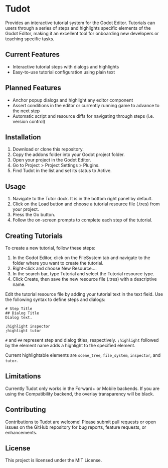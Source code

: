 # Tudot

Provides an interactive tutorial system for the Godot Editor. Tutorials can users through a series of steps and highlights
specific elements of the Godot Editor, making it an excellent tool for onboarding new developers or teaching specific tasks.


## Current Features

- Interactive tutorial steps with dialogs and highlights
- Easy-to-use tutorial configuration using plain text


## Planned Features

- Anchor popup dialogs and highlight any editor component
- Assert conditions in the editor or currently running game to advance to the next step
- Automatic script and resource diffs for navigating through steps (i.e. version control)


## Installation

1. Download or clone this repository.
2. Copy the addons folder into your Godot project folder.
3. Open your project in the Godot Editor.
4. Go to Project > Project Settings > Plugins.
5. Find Tudot in the list and set its status to Active.


## Usage

1. Navigate to the Tutor dock. It is in the bottom right panel by default.
2. Click on the Load button and choose a tutorial resource file (.tres) from your project.
3. Press the Go button.
4. Follow the on-screen prompts to complete each step of the tutorial.


## Creating Tutorials

To create a new tutorial, follow these steps:


1. In the Godot Editor, click on the FileSystem tab and navigate to the folder where you want to create the tutorial.
2. Right-click and choose New Resource....
3. In the search bar, type Tutorial and select the Tutorial resource type.
4. Click Create, then save the new resource file (.tres) with a descriptive name.

Edit the tutorial resource file by adding your tutorial text in the text field. Use the following syntax to define steps and dialogs:

```
# Step Title
## Dialog Title
Dialog text.

;highlight inspector
;highlight tutor
```

`#` and `##` represent step and dialog titles, respectively. `;highlight` followed by the element name adds a highlight to the specified element.

Current highlightable elements are `scene_tree`, `file_system`, `inspector`, and `tutor`.


## Limitations

Currently Tudot only works in the Forward+ or Mobile backends. If you are using the Compatibility backend, the overlay transparency will be black.


## Contributing

Contributions to Tudot are welcome! Please submit pull requests or open issues on the GitHub repository for bug reports, feature requests, or enhancements.


## License

This project is licensed under the MIT License.
